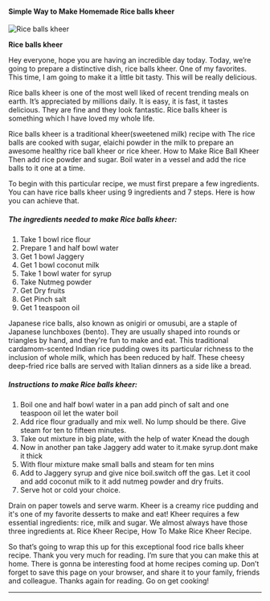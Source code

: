             

#### Simple Way to Make Homemade Rice balls kheer

![Rice balls kheer](https://img-global.cpcdn.com/recipes/69d91b3665666f0c/751x532cq70/rice-balls-kheer-recipe-main-photo.jpg)

**Rice balls kheer**

Hey everyone, hope you are having an incredible day today. Today, we’re going to prepare a distinctive dish, rice balls kheer. One of my favorites. This time, I am going to make it a little bit tasty. This will be really delicious.

Rice balls kheer is one of the most well liked of recent trending meals on earth. It’s appreciated by millions daily. It is easy, it is fast, it tastes delicious. They are fine and they look fantastic. Rice balls kheer is something which I have loved my whole life.

Rice balls kheer is a traditional kheer(sweetened milk) recipe with The rice balls are cooked with sugar, elaichi powder in the milk to prepare an awesome healthy rice ball kheer or rice kheer. How to Make Rice Ball Kheer Then add rice powder and sugar. Boil water in a vessel and add the rice balls to it one at a time.

To begin with this particular recipe, we must first prepare a few ingredients. You can have rice balls kheer using 9 ingredients and 7 steps. Here is how you can achieve that.

##### The ingredients needed to make Rice balls kheer:

1.  Take 1 bowl rice flour
2.  Prepare 1 and half bowl water
3.  Get 1 bowl Jaggery
4.  Get 1 bowl coconut milk
5.  Take 1 bowl water for syrup
6.  Take Nutmeg powder
7.  Get Dry fruits
8.  Get Pinch salt
9.  Get 1 teaspoon oil

Japanese rice balls, also known as onigiri or omusubi, are a staple of Japanese lunchboxes (bento). They are usually shaped into rounds or triangles by hand, and they're fun to make and eat. This traditional cardamom-scented Indian rice pudding owes its particular richness to the inclusion of whole milk, which has been reduced by half. These cheesy deep-fried rice balls are served with Italian dinners as a side like a bread.

##### Instructions to make Rice balls kheer:

1.  Boil one and half bowl water in a pan add pinch of salt and one teaspoon oil let the water boil
2.  Add rice flour gradually and mix well. No lump should be there. Give steam for ten to fifteen minutes.
3.  Take out mixture in big plate, with the help of water Knead the dough
4.  Now in another pan take Jaggery add water to it.make syrup.dont make it thick
5.  With flour mixture make small balls and steam for ten mins
6.  Add to Jaggery syrup and give nice boil.switch off the gas. Let it cool and add coconut milk to it add nutmeg powder and dry fruits.
7.  Serve hot or cold your choice.

Drain on paper towels and serve warm. Kheer is a creamy rice pudding and it's one of my favorite desserts to make and eat! Kheer requires a few essential ingredients: rice, milk and sugar. We almost always have those three ingredients at. Rice Kheer Recipe, How To Make Rice Kheer Recipe.

So that’s going to wrap this up for this exceptional food rice balls kheer recipe. Thank you very much for reading. I’m sure that you can make this at home. There is gonna be interesting food at home recipes coming up. Don’t forget to save this page on your browser, and share it to your family, friends and colleague. Thanks again for reading. Go on get cooking!

* * *